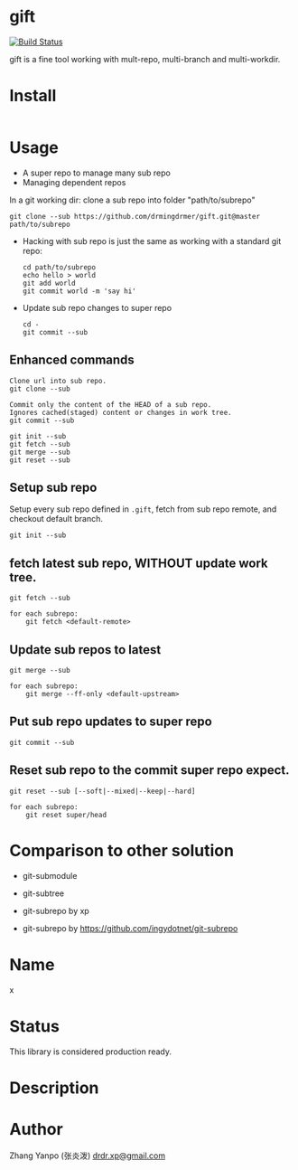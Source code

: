 # gift

[![Build Status](https://travis-ci.org/drmingdrmer/gift.svg?branch=master)](https://travis-ci.org/drmingdrmer/gift)

gift is a fine tool working with mult-repo, multi-branch and multi-workdir.

# Install

```

```

# Usage

- A super repo to manage many sub repo
- Managing dependent repos

In a git working dir:
clone a sub repo into folder "path/to/subrepo"
```
git clone --sub https://github.com/drmingdrmer/gift.git@master path/to/subrepo
```

- Hacking with sub repo is just the same as working with a standard git repo:

    ```
    cd path/to/subrepo
    echo hello > world
    git add world
    git commit world -m 'say hi'
    ```

- Update sub repo changes to super repo
    <!-- TODO commit message -->
    ```
    cd -
    git commit --sub
    ```

## Enhanced commands

```
Clone url into sub repo.
git clone --sub

Commit only the content of the HEAD of a sub repo.
Ignores cached(staged) content or changes in work tree.
git commit --sub

git init --sub
git fetch --sub
git merge --sub
git reset --sub
```


## Setup sub repo

Setup every sub repo defined in `.gift`,
fetch from sub repo remote,
and checkout default branch.

```
git init --sub
```

## fetch latest sub repo, WITHOUT update work tree.

```
git fetch --sub

for each subrepo:
    git fetch <default-remote>

```

## Update sub repos to latest

```
git merge --sub

for each subrepo:
    git merge --ff-only <default-upstream>
```

## Put sub repo updates to super repo

```
git commit --sub
```

## Reset sub repo to the commit super repo expect.

```
git reset --sub [--soft|--mixed|--keep|--hard]

for each subrepo:
    git reset super/head
```

# Comparison to other solution

- git-submodule

- git-subtree

- git-subrepo by xp
- git-subrepo by https://github.com/ingydotnet/git-subrepo

#   Name

x

#   Status

This library is considered production ready.

#   Description



#   Author

Zhang Yanpo (张炎泼) <drdr.xp@gmail.com>
